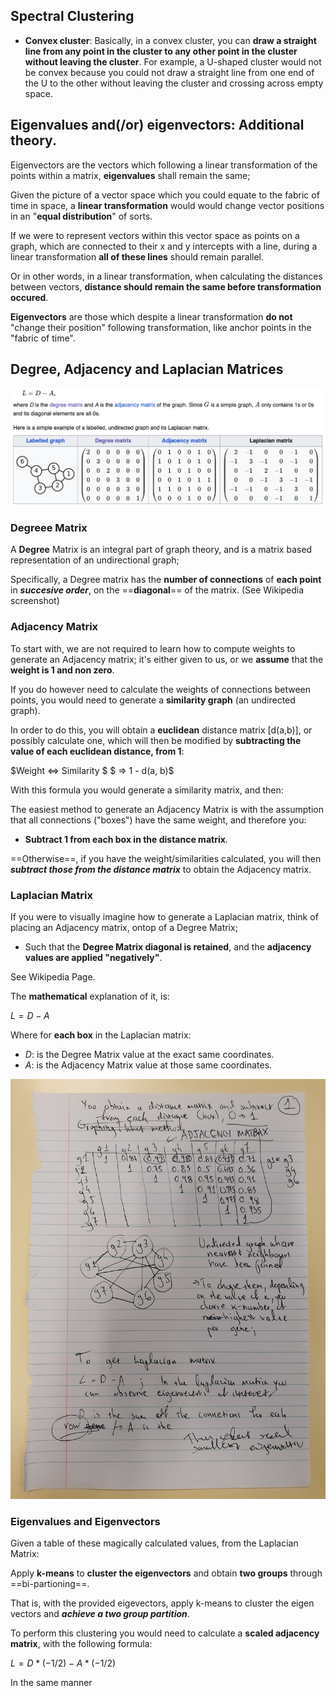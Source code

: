 ## Spectral Clustering

* **Convex cluster**: Basically, in a convex cluster, you can **draw a straight line from any point in the cluster to any other point in the cluster without leaving the cluster**. For example, a U-shaped cluster would not be convex because you could not draw a straight line from one end of the U to the other without leaving the cluster and crossing across empty space.    

## Eigenvalues and(/or) eigenvectors: Additional theory.

Eigenvectors are the vectors which following a linear transformation of the points within a matrix, **eigenvalues** shall remain the same;

Given the picture of a vector space which you could equate to the fabric of time in space, a **linear transformation** would would change vector positions in an "**equal distribution**" of sorts. 

If we were to represent vectors within this vector space as points on a graph, which are connected to their x and y intercepts with a line, during a linear transformation **all of these lines** should remain parallel.

Or in other words, in a linear transformation, when calculating the distances between vectors, **distance should remain the same before transformation occured**. 

**Eigenvectors** are those which despite a linear transformation **do not** "change their position" following transformation, like anchor points in the "fabric of time".

## Degree, Adjacency and Laplacian Matrices

![alt text](<Screenshot 2024-10-16 at 14.28.34.png>)

### Degreee Matrix
A **Degree** Matrix is an integral part of graph theory, and is a matrix based representation of an undirectional graph; 

Specifically, a Degree matrix has the **number of connections** of **each point** in ***succesive order***, on the ==**diagonal**== of the matrix. (See Wikipedia screenshot)
### Adjacency Matrix

To start with, we are not required to learn how to compute weights to generate an Adjacency matrix; it's either given to us, or we **assume** that the **weight is 1 and non zero**.

If you do however need to calculate the weights of connections between points, you would need to generate a **similarity graph** (an undirected graph).

In order to do this, you will obtain a **euclidean** distance matrix [d(a,b)], or possibly calculate one, which will then be modified by **subtracting the value of each euclidean distance, from 1**:

$Weight <=> Similarity $
$ => 1 - d(a, b)$

With this formula you would generate a similarity matrix, and then:

The easiest method to generate an Adjacency Matrix is with the assumption that all connections ("boxes") have the same weight, and therefore you:

- **Subtract 1 from each box in the distance matrix**.

==Otherwise==, if you have the weight/similarities calculated, you will then ***subtract those from the distance matrix*** to obtain the Adjacency matrix.

### Laplacian Matrix

If you were to visually imagine how to generate a Laplacian matrix, think of placing an Adjacency matrix, ontop of a Degree Matrix;

- Such that the **Degree Matrix diagonal is retained**, and the **adjacency values are applied "negatively"**.

See Wikipedia Page.

The **mathematical** explanation of it, is:

$L=D-A$

Where for **each box** in the Laplacian matrix:

- $D$: is the Degree Matrix value at the exact same coordinates.
- $A$: is the Adjacency Matrix value at those same coordinates.



![alt text](20241016_144343.jpg)

### Eigenvalues and Eigenvectors

Given a table of these magically calculated values, from the Laplacian Matrix:

Apply **k-means** to **cluster the eigenvectors** and obtain **two groups** through ==bi-partioning==.

That is, with the provided eigevectors, apply k-means to cluster the eigen vectors and ***achieve a two group partition***.

To perform this clustering you would need to calculate a **scaled adjacency matrix**, with the following formula:

$L = D*(-1/2) - A*(-1/2)$

In the same manner


